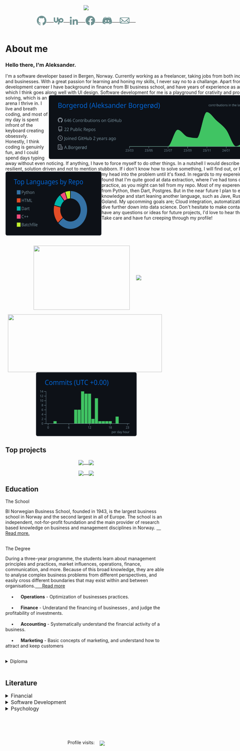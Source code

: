 
<p align="center">
    <a><img src="https://readme-typing-svg.demolab.com/?lines=Welcome%20traveler;Full-stack%20software%20developer;%20Data%20extraction%20and%20analysis;Experienced%20UI%2FUX%20Designer;Always%20learning%20new%20things&font=Fira%20Code&center=true&width=440&height=45&color=6D9191&vCenter=true&size=22&pause=1000"></a>
  </p>

<p align="center">
  <!-- GITHUB -->
<a href=">https://github.com/Borgerod">
  <img  align="center" height=30  width=30 src="./assets/images/3.png" /> &nbsp;&nbsp;&nbsp;&nbsp;
</a>
<a href="https://discordapp.com/users/3934"  >
  <img  align="center" height=30  width=30 src="./assets/images/4.png">&nbsp;&nbsp;&nbsp;&nbsp;
</a>
<a href="https://www.linkedin.com/in/aleksander-borger%C3%B8d-373a1a140/">
  <img align="center"  height=25  width=25 src="./assets/images/6.png" /> &nbsp;&nbsp;&nbsp;&nbsp;
</a>
<a  href="https://www.facebook.com/aleksander.borgerod"  >
  <img align="center"height=30  width=30 src="./assets/images/5.png" /> &nbsp;&nbsp;&nbsp;&nbsp;
</a>
<a href="https://www.upwork.com/freelancers/~014d3a39c0b1b7b921">
  <img  align="center"  height=30  width=30 src="./assets/images/2.png" /> &nbsp;&nbsp;&nbsp;&nbsp;
</a>
<a href="mailto:borgerod@hotmail.com" >
  <img  align="center"  height=30  width=30 src="./assets/images/1.png" /> &nbsp;&nbsp;&nbsp;&nbsp;
</a>
<br>
<br>




# About me 
### Hello there, I'm Aleksander.
<div align="center">
  <div align="left" style="width:800px;" >
    <!-- ACTIVITY GRAPH -->
    I'm a software developer based in Bergen, Norway. Currently working as a freelancer, taking  jobs from both individuals and businesses. 
    With a great passion for learning and honing my skills, I never say no to a challange. Apart from my development carreer I have background in finance from BI business school, and have years of experience as an artist which I think goes along well with UI design. <img width=665 height=200 align="right" src="https://raw.githubusercontent.com/Borgerod/Borgerod/main/profile-summary-card-output/github_dark/0-profile-details.svg"/> Software development for me is a playground for crativity and problem solving, which is an arena I thrive in. I live and breath coding, and most of my day is spent infront of the keyboard creating obsessvly. Honestly, I think coding is genuinly fun, and I could spend days typing away without even noticing. If anything, I have to force myself to do other things.
    In a nutshell I would describe myself as resilient, solution driven and not to mention stubborn. If i don't know how to solve something, I will find out, or I will bash my head into the problem until it's fixed. 
    <img height=200 width=300 src="https://raw.githubusercontent.com/Borgerod/Borgerod/main/profile-summary-card-output/github_dark/1-repos-per-language.svg" align="left" />     In regards to my expereince, I've found that I'm quite good at data extraction, where I've had tons of practice, as you might can tell from my repo.
    Most of my experence comes from Python, then Dart, Postgres. But in the near future I plan to expand my knowledge and start leaning another language, such as Jave, Rust or Goland. My upcomming goals are; Cloud integration, automatization and dive further down into data science. 
    Don't hesitate to make contact if you have any questions or ideas for future projects, I'd love to hear them. <br>Take care and have fun creeping through my profile! 
  </div >
</div >
<br clear="left"/>
<br clear="left"/>
<!-- DIVIDER -->


<!-- PROFILE STATS 1: -->
<!--  height=200 max-width: min-content -->
<!-- ### My Activity -->

<p align="center">
      &nbsp;&nbsp;<img  height=200  width=300  align="center" src="https://github-readme-stats.vercel.app/api/top-langs/?username=Borgerod&theme=github_dark&hide=html,&langs_count=3&hide_border=true" />&nbsp;&nbsp;&nbsp;&nbsp;
      <img  width=480  align="center" src="https://github-readme-stats.vercel.app/api?username=Borgerod&theme=github_dark&show_icons=true&line_height=27&count_private=true&hide_border=true"  />
</p> 
<p align="center">
  &nbsp;&nbsp;<img width=480 height=180 align="center" src="https://streak-stats.demolab.com/?user=Borgerod&theme=github-dark&hide_border=true"  />&nbsp;&nbsp;&nbsp;&nbsp;
  <img  height=200 width=315 align="center" src="https://raw.githubusercontent.com/Borgerod/Borgerod/main/profile-summary-card-output/github_dark/4-productive-time.svg" /> 
</p> 

## Top projects

<!-- REPO'S: -->
<p align="left">
  <p align="center">
  <a href="https://github.com/Borgerod/leetcode_submisstions">
    <img align="center" src="https://github-readme-stats.vercel.app/api/pin/?username=Borgerod&repo=leetcode_submisstions&theme=github_dark&hide_border=true" />&nbsp;&nbsp;&nbsp;
  </a>
  <a href="https://github.com/Borgerod/ProSpector">
    <img align="center" src="https://github-readme-stats.vercel.app/api/pin/?username=Borgerod&repo=ProSpector&theme=github_dark&hide_border=true" />
  </a>
</p>
<p align="center">
  <a href="https://github.com/Borgerod/Telegram_surveillance">
    <img align="center" src="https://github-readme-stats.vercel.app/api/pin/?username=Borgerod&repo=Telegram_surveillance&theme=github_dark&hide_border=true" />&nbsp;&nbsp;&nbsp;
  </a>
  <a href="https://github.com/Borgerod/portfolio_kurs_kodeloftet">
    <img align="center" src="https://github-readme-stats.vercel.app/api/pin/?username=Borgerod&repo=portfolio_kurs_kodeloftet&theme=github_dark&hide_border=true" />
  </a>
  </p>
</p>

<!-- --- -->

<!-- # Miscs -->

<!-- <span style="display:block;font-size:18px;" class="note">About Education </span> -->
## Education
<!-- <br>  -->

<span style="display:block;font-size:14px;" class="note">The School </span>

  BI Norwegian Business School, founded in 1943, is the largest business school in Norway and the second largest in all of Europe. The school is an independent, not-for-profit foundation and the main provider of research based knowledge on business and management disciplines in Norway. <a href="https://www.bi.edu/about-bi/"> &emsp; Read more. </a>
</br> </br>

<span style="display:block;font-size:14px;" class="note"> The Degree</span>

  During a three-year programme, the students learn about management principles and practices, market influences, operations, finance, communication, and more. Because of this broad knowledge, they are able to analyse complex business problems from different perspectives, and easily cross different boundaries that may exist within and between organisations.<a href="https://www.bi.edu/programmes-and-individual-courses/bachelor-programmes/business-administration/?_ga=2.234882433.1428810685.1663844919-999560012.1663061493&_gac=1.124785016.1663844919.Cj0KCQjwj7CZBhDHARIsAPPWv3fnPSi5MZKxDILr882sr-8W3nlR6RDp1UhAD5TqfGbF1ibW1Hm0GGUaArWWEALw_wcB&_gl=1*1wb6rzy*_ga*OTk5NTYwMDEyLjE2NjMwNjE0OTM.*_ga_SY3KTJF2RZ*MTY2Mzg0NDkxOS4yLjAuMTY2Mzg0NDkxOS4wLjAuMA.."> &emsp; Read more </a> </br></br>
<span style="display:block" class="note">&emsp; • &emsp; **Operations** -  Optimization of businesses practices.</span></br>
<span style="display:block" class="note">&emsp; • &emsp; **Finance** - Underatand the financing of businesses , and judge the profitability of investments. </span></br>
<span style="display:block" class="note">&emsp; • &emsp; **Accounting** -  Systematically understand the financial activity of a business. </span></br>
<span style="display:block" class="note">&emsp; • &emsp; **Marketing** -  Basic concepts of marketing, and understand how to attract and keep customers </span></br>

<details close>
<summary style="font-size:14px;"> Diploma</summary>
<img src="assets/images/Diploma-1.svg" width="700px" height="700px">
<img src="assets/images/Diploma-2.svg" width="700px" height="700px">
<img src="assets/images/Diploma-3.svg" width="700px" height="700px">
<img src="assets/images/Diploma-4.svg" width="700px" height="700px">
</details>
<br>


## Literature
<!-- <span style="display:block;font-size:18px;" class="note">Literature </span> -->
<details close>
<summary style="font-size:16px;"> Financial</summary>

<span style="display:block" class="note">&emsp; • &emsp; Graham, B., Dodd, L. D. (1934 & 2008). *Security Analysis.* (6th ed.). New York: The McGraw-Hill Companies, Inc. </span></br>
<span style="display:block" class="note">&emsp; • &emsp;  Corrigan, J. R. (2021). *Understanding Economics: Game Theory - The Great Courses.* Virginia: The Great Courses.    </span></br>
</details>


<details close>
<summary style="font-size:16px;"> Software Development</summary>

<span style="display:block" class="note">&emsp; • &emsp; Robert Cecil Martin, R. C., Wampler, D. (2008). *Clean Code: A Handbook of Agile Software Craftsmanship* London: Pearson  </span></br>
<span style="display:block" class="note">&emsp; • &emsp; Martin, K (2020). *Cryptography: The Key To Digital Security, How It Works, And Why It Matters*. New York: W. W. Norton & Company. </span></br>
<span style="display:block" class="note">&emsp; • &emsp; Smith, J. (2021). *Algorithms and Data Sthuctures.* Jeffery Smith </span> </br>
</details>


<details close>
<summary style="font-size:16px;"> Psychology</summary>

<span style="display:block" class="note">&emsp; • &emsp;  Kahneman, D. (2011). *Thinking, fast and slow.* New York: Farrar, Straus and Giroux.  </span></br>
<span style="display:block" class="note">&emsp; • &emsp;  Corrigan, J. R. (2021). *Understanding Economics: Game Theory - The Great Courses.* Virginia: The Great Courses.   </span></br>
</details>



</br>

# 
<!-- PROFILE COUNTER: -->
<br>
  <P align = "center">
    <a>
      Profile visits: &nbsp;&nbsp; <img align="center" src="https://profile-counter.glitch.me/borgerod/count.svg"/>
    </a>
  </p>
</br>
<!-- </div> -->
